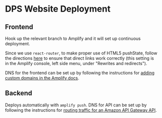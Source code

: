 # DPS Website Deployment
## Frontend
Hook up the relevant branch to Amplify and it will set up continuous deployment.

Since we use `react-router`, to make proper use of HTML5 pushState, follow the directions [here](https://docs.aws.amazon.com/amplify/latest/userguide/redirects.html#redirects-for-single-page-web-apps-spa) to ensure that direct links work correctly (this setting is in the Amplify console, left side menu, under "Rewrites and redirects").

DNS for the frontend can be set up by following the instructions for [adding custom domains in the Amplify docs](https://docs.aws.amazon.com/amplify/latest/userguide/to-add-a-custom-domain-managed-by-amazon-route-53.html).

## Backend
Deploys automatically with `amplify push`.
DNS for API can be set up by following the instructions for [routing traffic for an Amazon API Gateway API](https://docs.aws.amazon.com/Route53/latest/DeveloperGuide/routing-to-api-gateway.html).